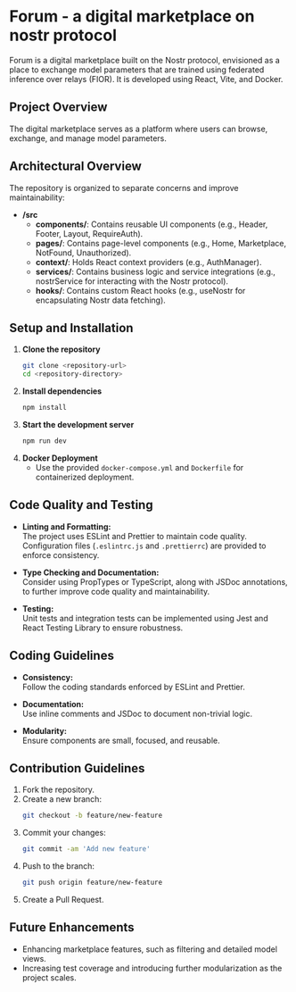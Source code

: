 # Forum - a digital marketplace on nostr protocol

Forum is a digital marketplace built on the Nostr protocol, envisioned as a place to exchange model parameters that are trained using federated inference over relays (FIOR). It is developed using React, Vite, and Docker.

## Project Overview

The digital marketplace serves as a platform where users can browse, exchange, and manage model parameters.

## Architectural Overview

The repository is organized to separate concerns and improve maintainability:

- **/src**
  - **components/**: Contains reusable UI components (e.g., Header, Footer, Layout, RequireAuth).
  - **pages/**: Contains page-level components (e.g., Home, Marketplace, NotFound, Unauthorized).
  - **context/**: Holds React context providers (e.g., AuthManager).
  - **services/**: Contains business logic and service integrations (e.g., nostrService for interacting with the Nostr protocol).
  - **hooks/**: Contains custom React hooks (e.g., useNostr for encapsulating Nostr data fetching).

## Setup and Installation

1. **Clone the repository**
   ```bash
   git clone <repository-url>
   cd <repository-directory>
   ```
2. **Install dependencies**
   ```bash
   npm install
   ```
3. **Start the development server**
   ```bash
   npm run dev
   ```
4. **Docker Deployment**
   - Use the provided `docker-compose.yml` and `Dockerfile` for containerized deployment.

## Code Quality and Testing

- **Linting and Formatting:**  
  The project uses ESLint and Prettier to maintain code quality. Configuration files (`.eslintrc.js` and `.prettierrc`) are provided to enforce consistency.

- **Type Checking and Documentation:**  
  Consider using PropTypes or TypeScript, along with JSDoc annotations, to further improve code quality and maintainability.

- **Testing:**  
  Unit tests and integration tests can be implemented using Jest and React Testing Library to ensure robustness.

## Coding Guidelines

- **Consistency:**  
  Follow the coding standards enforced by ESLint and Prettier.
  
- **Documentation:**  
  Use inline comments and JSDoc to document non-trivial logic.
  
- **Modularity:**  
  Ensure components are small, focused, and reusable.

## Contribution Guidelines

1. Fork the repository.
2. Create a new branch:
   ```bash
   git checkout -b feature/new-feature
   ```
3. Commit your changes:
   ```bash
   git commit -am 'Add new feature'
   ```
4. Push to the branch:
   ```bash
   git push origin feature/new-feature
   ```
5. Create a Pull Request.

## Future Enhancements

- Enhancing marketplace features, such as filtering and detailed model views.
- Increasing test coverage and introducing further modularization as the project scales.
